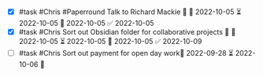 - [x] #task #Chris #Paperround Talk to Richard Mackie 🔼 🛫 2022-10-05 ⏳ 2022-10-05 📅 2022-10-05 ✅ 2022-10-05
- [x] #task #Chris Sort out Obsidian folder for collaborative projects 🔽 🛫 2022-10-05 ⏳ 2022-10-05 📅 2022-10-05 ✅ 2022-10-09
- [ ] #task #Chris Sort out payment for open day work🛫 2022-09-28 ⏳ 2022-10-06 🔼 